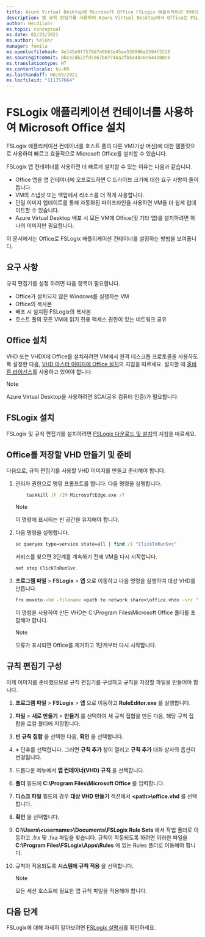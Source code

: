 ```yaml
---
title: Azure Virtual Desktop에 Microsoft Office FSLogix 애플리케이션 컨테이너 설치 - Azure
description: 앱 규칙 편집기를 사용하여 Azure Virtual Desktop에서 Office로 FSLogix 애플리케이션 컨테이너를 만드는 방법을 알아봅니다.
author: Heidilohr
ms.topic: conceptual
ms.date: 02/23/2021
ms.author: helohr
manager: femila
ms.openlocfilehash: 4e145e8ff578d7e8663e45aa550906a1594f5228
ms.sourcegitcommit: 8bca2d622fdce67b07746a2fb5a40c0c644100c6
ms.translationtype: HT
ms.contentlocale: ko-KR
ms.lasthandoff: 06/09/2021
ms.locfileid: "111757664"
---
```

# <a name="install-microsoft-office-using-fslogix-application-containers"></a>FSLogix 애플리케이션 컨테이너를 사용하여 Microsoft Office 설치

FSLogix 애플리케이션 컨테이너를 호스트 풀의 다른 VM(가상 머신)에 대한 템플릿으로 사용하여 빠르고 효율적으로 Microsoft Office를 설치할 수 있습니다.

FSLogix 앱 컨테이너를 사용하면 더 빠르게 설치할 수 있는 이유는 다음과 같습니다.

- Office 앱을 앱 컨테이너에 오프로드하면 C 드라이브 크기에 대한 요구 사항이 줄어듭니다.
- VM의 스냅샷 또는 백업에서 리소스를 더 적게 사용합니다.
- 단일 이미지 업데이트를 통해 자동화된 파이프라인을 사용하면 VM을 더 쉽게 업데이트할 수 있습니다.
- Azure Virtual Desktop 배포 시 모든 VM에 Office(및 기타 앱)를 설치하려면 하나의 이미지만 필요합니다.

이 문서에서는 Office로 FSLogix 애플리케이션 컨테이너를 설정하는 방법을 보여줍니다.

## <a name="requirements"></a>요구 사항

규칙 편집기를 설정 하려면 다음 항목이 필요합니다.

- Office가 설치되지 않은 Windows를 실행하는 VM
- Office의 복사본
- 배포 시 설치된 FSLogix의 복사본
- 호스트 풀의 모든 VM에 읽기 전용 액세스 권한이 있는 네트워크 공유

## <a name="install-office"></a>Office 설치

VHD 또는 VHDX에 Office를 설치하려면 VM에서 원격 데스크톱 프로토콜을 사용하도록 설정한 다음, [VHD 마스터 이미지에 Office 설치](install-office-on-wvd-master-image.md)의 지침을 따르세요. 설치할 때 [올바른 라이선스](overview.md#requirements)를 사용하고 있어야 합니다.

>[!NOTE]
>Azure Virtual Desktop을 사용하려면 SCA(공유 컴퓨터 인증)가 필요합니다.

## <a name="install-fslogix"></a>FSLogix 설치

FSLogix 및 규칙 편집기를 설치하려면 [FSLogix 다운로드 및 설치](/fslogix/install-ht)의 지침을 따르세요.

## <a name="create-and-prepare-a-vhd-to-store-office"></a>Office를 저장할 VHD 만들기 및 준비

다음으로, 규칙 편집기를 사용할 VHD 이미지를 만들고 준비해야 합니다.

1. 관리자 권한으로 명령 프롬프트를 엽니다. 다음 명령을 실행합니다.

    ```cmd
        taskkill /F /IM MicrosoftEdge.exe /T
    ```

    >[!NOTE]
    > 이 명령에 표시되는 빈 공간을 유지해야 합니다.

2. 다음 명령을 실행합니다.

    ```cmd
    sc queryex type=service state=all | find /i "ClickToRunSvc"
    ```
    
   서비스를 찾으면 3단계를 계속하기 전에 VM을 다시 시작합니다.

    ```cmd
    net stop ClickToRunSvc
    ```

3. **프로그램 파일** > **FSLogix** > **앱** 으로 이동하고 다음 명령을 실행하여 대상 VHD를 만듭니다.

    ```cmd
    frx moveto-vhd -filename <path to network share>\office.vhdx -src "C:\Program Files\Microsoft Office" -size-mbs 5000 
    ```

    이 명령을 사용하여 만든 VHD는 C:\\Program Files\\Microsoft Office 폴더를 포함해야 합니다.

    >[!NOTE]
    >오류가 표시되면 Office를 제거하고 1단계부터 다시 시작합니다.

## <a name="configure-the-rule-editor"></a>규칙 편집기 구성

이제 이미지를 준비했으므로 규칙 편집기를 구성하고 규칙을 저장할 파일을 만들어야 합니다.

1. **프로그램 파일** > **FSLogix** > **앱** 으로 이동하고 **RuleEditor.exe** 를 실행합니다.

2. **파일** > **새로 만들기** > **만들기** 를 선택하여 새 규칙 집합을 만든 다음, 해당 규칙 집합을 로컬 폴더에 저장합니다.

3. **빈 규칙 집합** 을 선택한 다음, **확인** 을 선택합니다.

4. **+** 단추를 선택합니다. 그러면 **규칙 추가** 창이 열리고 **규칙 추가** 대화 상자의 옵션이 변경됩니다.

5. 드롭다운 메뉴에서 **앱 컨테이너(VHD) 규칙** 을 선택합니다.

6. **폴더** 필드에 **C:\\Program Files\\Microsoft Office** 를 입력합니다.

7. **디스크 파일** 필드의 경우 **대상 VHD 만들기** 섹션에서 **\<path\>\\office.vhd** 를 선택합니다.

8. **확인** 을 선택합니다.

9. **C:\\Users\\\<username\>\\Documents\\FSLogix Rule Sets** 에서 작업 폴더로 이동하고 .frx 및 .fxa 파일을 찾습니다. 규칙이 작동되도록 하려면 이러한 파일을 **C:\\Program Files\\FSLogix\\Apps\\Rules** 에 있는 Rules 폴더로 이동해야 합니다.

10. 규칙이 적용되도록 **시스템에 규칙 적용** 을 선택합니다.

     >[!NOTE]
     > 모든 세션 호스트에 필요한 앱 규칙 파일을 적용해야 합니다.

## <a name="next-steps"></a>다음 단계

FSLogix에 대해 자세히 알아보려면 [FSLogix 설명서](/fslogix/)를 확인하세요.